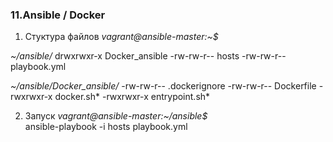 ### 11.Ansible / Docker

1. Стуктура файлов
*vagrant@ansible-master:~$*

*~/ansible/*
drwxrwxr-x   Docker_ansible
-rw-rw-r--   hosts
-rw-rw-r--   playbook.yml

*~/ansible/Docker_ansible/*
  -rw-rw-r--   .dockerignore
  -rw-rw-r--   Dockerfile
  -rwxrwxr-x   docker.sh*
  -rwxrwxr-x   entrypoint.sh*

2. Запуск 
*vagrant@ansible-master:~/ansible$*  
ansible-playbook -i hosts playbook.yml
